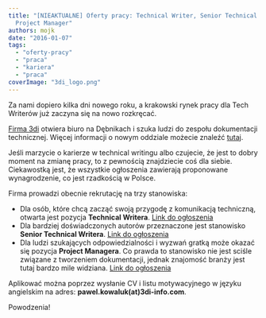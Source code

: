 ```yaml
---
title: "[NIEAKTUALNE] Oferty pracy: Technical Writer, Senior Technical Writer,
  Project Manager"
authors: mojk
date: "2016-01-07"
tags:
  - "oferty-pracy"
  - "praca"
  - "kariera"
  - "praca"
coverImage: "3di_logo.png"
---
```


Za nami dopiero kilka dni nowego roku, a krakowski rynek pracy dla Tech Writerów
już zaczyna się na nowo rozkręcać.

<!--truncate-->

[Firma 3di](http://www.3di-info.com/) otwiera biuro na Dębnikach i szuka ludzi
do zespołu dokumentacji technicznej. Więcej informacji o nowym oddziale możecie
znaleźć
[tutaj](http://www.3di-info.com/news-resources/3di-poland-opens-in-january-2016).

Jeśli marzycie o karierze w technical writingu albo czujecie, że jest to dobry
moment na zmianę pracy, to z pewnością znajdziecie coś dla siebie. Ciekawostką
jest, że wszystkie ogłoszenia zawierają proponowane wynagrodzenie, co jest
rzadkością w Polsce.

Firma prowadzi obecnie rekrutację na trzy stanowiska:

- Dla osób, które chcą zacząć swoją przygodę z komunikacją techniczną, otwarta
  jest pozycja **Technical Writera**.
  [Link do ogłoszenia](http://www.3di-info.com/pk6824-techwriter/)
- Dla bardziej doświadczonych autorów przeznaczone jest stanowisko **Senior
  Technical Writera**.
  [Link do ogłoszenia](http://www.3di-info.com/pk6825-sentechwriter/)
- Dla ludzi szukających odpowiedzialności i wyzwań gratką może okazać się
  pozycja **Project Managera**. Co prawda to stanowisko nie jest sciśle związane
  z tworzeniem dokumentacji, jednak znajomość branży jest tutaj bardzo mile
  widziana. [Link do ogłoszenia](http://www.3di-info.com/pk6826-projmgr)

Aplikować można poprzez wysłanie CV i listu motywacyjnego w języku angielskim na
adres: **pawel.kowaluk(at)3di-info.com**.

Powodzenia!
